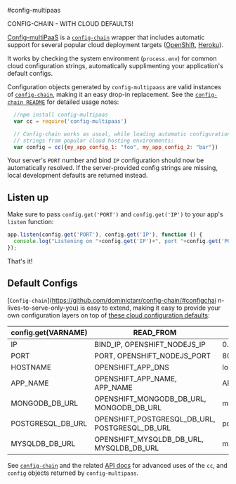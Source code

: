 #config-multipaas

CONFIG-CHAIN - WITH CLOUD DEFAULTS!

[Config-multiPaaS](https://github.com/ryanj/config-multipaas) is a [`config-chain`](https://github.com/dominictarr/config-chain) wrapper that includes automatic support for several popular cloud deployment targets ([OpenShift](http://openshift.com/), [Heroku](http://heroku.com/)).

It works by checking the system environment (`process.env`) for common cloud configuration strings, automatically supplimenting your application's default configs.

Configuration objects generated by `config-multipaass` are valid instances of [`config-chain`](https://www.npmjs.org/package/config-chain), making it an easy drop-in replacement.  See the [`config-chain README`](https://github.com/dominictarr/config-chain) for detailed usage notes:

``` js
  //npm install config-multipaas
  var cc = require('config-multipaas')

  // Config-chain works as usual, while loading automatic configuration 
  // strings from popular cloud hosting environments:
  var config = cc({my_app_config_1: "foo", my_app_config_2: "bar"})
```

Your server's `PORT` number and bind `IP` configuration should now be automatically resolved.  If the server-provided config strings are missing, local development defaults are returned instead.

## Listen up

Make sure to pass `config.get('PORT')` and `config.get('IP')` to your app's `listen` function:

```js
app.listen(config.get('PORT'), config.get('IP'), function () {
  console.log("Listening on "+config.get('IP')+", port "+config.get('PORT'))
});
```

That's it! 

## Default Configs

[`Config-chain`](https://github.com/dominictarr/config-chain/#configchai    n-lives-to-serve-only-you) is easy to extend, making it easy to provide your own configuration layers on top of [these cloud configuration defaults](https://github.com/ryanj/config-multipaas/blob/master/cloud-defaults.js):

config.get(VARNAME) | READ_FROM | DEFAULT_VALUE
--------------------|-----------|---------------
IP                  | BIND_IP, OPENSHIFT_NODEJS_IP | 0.0.0.0
PORT                | PORT, OPENSHIFT_NODEJS_PORT | 8080
HOSTNAME            | OPENSHIFT_APP_DNS  | localhost
APP_NAME            | OPENSHIFT_APP_NAME, APP_NAME | APP_NAME
MONGODB_DB_URL      | OPENSHIFT_MONGODB_DB_URL, MONGODB_DB_URL | mongodb://127.0.0.1:27017
POSTGRESQL_DB_URL   | OPENSHIFT_POSTGRESQL_DB_URL, POSTGRESQL_DB_URL | postgresql://127.0.0.1:5432
MYSQLDB_DB_URL      | OPENSHIFT_MYSQLDB_DB_URL, MYSQLDB_DB_URL | mysql://127.0.0.1:3306

See [`config-chain`](https://github.com/dominictarr/config-chain/#configchain-lives-to-serve-only-you) and the related [API docs](https://github.com/dominictarr/config-chain/#boring-api-docs) for advanced uses of the `cc`, and `config` objects returned by `config-multipaas`.
